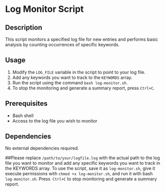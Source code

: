 # Log Monitor Script

## Description
This script monitors a specified log file for new entries and performs basic analysis by counting occurrences of specific keywords.

## Usage
1. Modify the `LOG_FILE` variable in the script to point to your log file.
2. Add any keywords you want to track to the `KEYWORDS` array.
3. Run the script using the command `bash log-monitor.sh`.
4. To stop the monitoring and generate a summary report, press `Ctrl+C`.

## Prerequisites
- Bash shell
- Access to the log file you wish to monitor

## Dependencies
No external dependencies required.


##Please replace ```/path/to/your/logfile.log``` with the actual path to the log file you want to monitor and add any specific keywords you want to track in the KEYWORDS array. To use the script, save it as ```log-monitor.sh```, give it execute permissions with ```chmod +x log-monitor.sh```, and run it with bash ```log-monitor.sh```. Press``` Ctrl+C``` to stop monitoring and generate a summary report.

